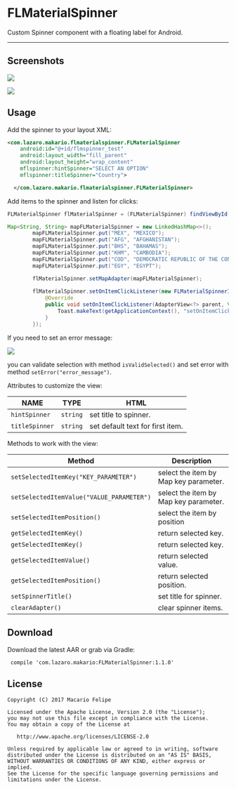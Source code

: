 FLMaterialSpinner
===================
Custom Spinner component with a floating label for Android.

----------

Screenshots
-------------
![](https://github.com/LazaroMakarioFelipe/FLMaterialSpinner/blob/master/screenshot/device-2017-08-22-140954.png?raw=true)

![](https://github.com/LazaroMakarioFelipe/FLMaterialSpinner/blob/master/screenshot/device-2017-10-02-171626.png?raw=true)

Usage
-------------

Add the spinner to your layout XML:

```xml
<com.lazaro.makario.flmaterialspinner.FLMaterialSpinner
    android:id="@+id/flmspinner_test"
    android:layout_width="fill_parent"
    android:layout_height="wrap_content"
    mflspinner:hintSpinner="SELECT AN OPTION"
    mflspinner:titleSpinner="Country">

  </com.lazaro.makario.flmaterialspinner.FLMaterialSpinner>
```

Add items to the spinner and listen for clicks:

```java
FLMaterialSpinner flMaterialSpinner = (FLMaterialSpinner) findViewById(R.id.flmspinner_test);

Map<String, String> mapFLMaterialSpinner = new LinkedHashMap<>();
        mapFLMaterialSpinner.put("MEX", "MEXICO");
        mapFLMaterialSpinner.put("AFG", "AFGHANISTAN");
        mapFLMaterialSpinner.put("BHS", "BAHAMAS");
        mapFLMaterialSpinner.put("KHM", "CAMBODIA");
        mapFLMaterialSpinner.put("COD", "DEMOCRATIC REPUBLIC OF THE CONGO");
        mapFLMaterialSpinner.put("EGY", "EGYPT");

        flMaterialSpinner.setMapAdapter(mapFLMaterialSpinner);
        
        flMaterialSpinner.setOnItemClickListener(new FLMaterialSpinnerInterface() {
            @Override
            public void setOnItemClickListener(AdapterView<?> parent, View view, int position, long id) {
                Toast.makeText(getApplicationContext(), "setOnItemClickListener(): position = " + position, Toast.LENGTH_LONG).show();
            }
        });
```


If you need to set an error message:

![](https://github.com/LazaroMakarioFelipe/FLMaterialSpinner/blob/master/screenshot/device-2017-10-02-171556.png?raw=true)

you can validate selection with method `isValidSelected()` and set error with method `setError("error_message")`.


Attributes to customize the view:

|NAME|TYPE|HTML|
|-------------|-----------|----------------|
|`hintSpinner`|`string`|set title to spinner.|
|`titleSpinner`|`string`|set default text for first item.|

Methods to work with the view:

|Method|Description|
|------|-------------|
|`setSelectedItemKey("KEY_PARAMETER")`|select the item by Map key parameter.|
|`setSelectedItemValue("VALUE_PARAMETER")`|select the item by Map key parameter.|
|`setSelectedItemPosition()`|select the item by position|
|`getSelectedItemKey()`|return selected key.|
|`getSelectedItemKey()`|return selected key.|
|`getSelectedItemValue()`|return selected value.|
|`getSelectedItemPosition()`|return selected position.|
|`setSpinnerTitle()`|set title for spinner.|
|`clearAdapter()`|clear spinner items.|


Download
-------------

Download the latest AAR or grab via Gradle:

```
 compile 'com.lazaro.makario:FLMaterialSpinner:1.1.0'
```

License
--------

    Copyright (C) 2017 Macario Felipe

    Licensed under the Apache License, Version 2.0 (the "License");
    you may not use this file except in compliance with the License.
    You may obtain a copy of the License at

       http://www.apache.org/licenses/LICENSE-2.0

    Unless required by applicable law or agreed to in writing, software
    distributed under the License is distributed on an "AS IS" BASIS,
    WITHOUT WARRANTIES OR CONDITIONS OF ANY KIND, either express or implied.
    See the License for the specific language governing permissions and
    limitations under the License.
    
